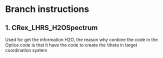 # Branch instructions
## 1. CRex_LHRS_H2OSpectrum

Used for get the information H2O, the reason why conbine the code in the Optice code is that it have the code to create the \theta in target coordination system